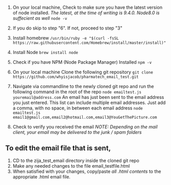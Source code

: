  1. On your local machine, Check to make sure you have the latest version of node installed. *The latest, at the time of writing is 9.4.0. Node8.0 is suffecient as well*
`node -v`
 2. If you do skip to step "6". If not, proceed to step "3"
 3. Install homebrew 
`/usr/bin/ruby -e "$(curl -fsSL https://raw.githubusercontent.com/Homebrew/install/master/install)"
`

 4. Install Node
 `brew install node`
 
 5. Check if you have NPM (Node Package Manager) Installed
`npm -v `

 6. On your local machine Clone the following git repository
`git clone https://github.com/whyisjacob/pharmatech_email_test.git`

 7. Navigate via commandline to the newly cloned git repo and run the following command in the root of the repo
`node emailtest.js youremail@address.com`
 An email has just been sent to the email address you just entered. This list can include multiple email addresses. Just add a comma, with no space, in between each email address
 `node emailtest.js email1@gmail.com,email2@hotmail.com,email3@YouGetThePicture.com`

 8. Check to verify you received the email
*NOTE: Depending on the mail client, your email may be delivered to the junk / spam folders*

## To edit the email file that is sent,

 1. CD to the zija_test_email directory inside the cloned git repo
 2. Make any needed changes to the file email_testfile.html 
 3. When satisfied with your changes, copy/paste *all .html contents* to the appropriate .html email file.


